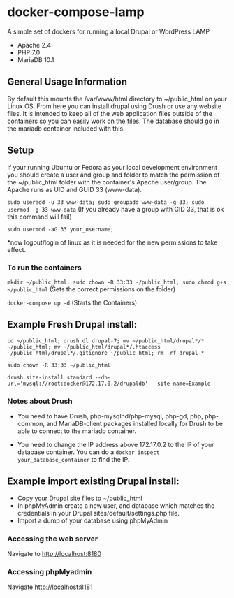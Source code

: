 # docker-compose-lamp
A simple set of dockers for running a local Drupal or WordPress LAMP
- Apache 2.4
- PHP 7.0
- MariaDB 10.1

## General Usage Information

By default this mounts the /var/www/html directory to ~/public_html on your Linux OS.  From here you can install drupal using Drush or use any website files. It is intended to keep all of the web application files outside of the containers so you can easily work on the files. The database should go in the mariadb container included with this.

## Setup

If your running Ubuntu or Fedora as your local development environment you should create a user and group and folder to match the permission of the ~/public_html folder with the container's Apache user/group. The Apache runs as UID and GUID 33 (www-data).

`sudo useradd -u 33 www-data; sudo groupadd www-data -g 33; sudo usermod -g 33 www-data` (If you already have a group with GID 33, that is ok this command will fail)

`sudo usermod -aG 33 your_username;`

*now logout/login of linux as it is needed for the new permissions to take effect.

### To run the containers

`mkdir ~/public_html; sudo chown -R 33:33 ~/public_html; sudo chmod g+s ~/public_html`  (Sets the correct permissions on the folder)

`docker-compose up -d` (Starts the Containers)



## Example Fresh Drupal install:

`cd ~/public_html; drush dl drupal-7; mv ~/public_html/drupal*/* ~/public_html; mv ~/public_html/drupal*/.htaccess ~/public_html/drupal*/.gitignore ~/public_html; rm -rf drupal-*`

`sudo chown -R 33:33 ~/public_html`

`drush site-install standard --db-url='mysql://root:docker@172.17.0.2/drupaldb' --site-name=Example`

### Notes about Drush
* You need to have Drush, php-mysqlnd/php-mysql, php-gd, php, php-common, and MariaDB-client packages installed locally for Drush to be able to connect to the mariadb container.

* You need to change the IP address above 172.17.0.2 to the IP of your database container. You can do a `docker inspect your_database_container` to find the IP.

## Example import existing Drupal install:

-  Copy your Drupal site files to ~/public_html
-  In phpMyAdmin create a new user, and database which matches the credentials in your Drupal sites/default/settings.php file.
-  Import a dump of your database using phpMyAdmin

### Accessing the web server

Navigate to [http://localhost:8180](http://localhost:8180)

### Accessing phpMyadmin

Navigate [http://localhost:8181](http://localhost:8181)


